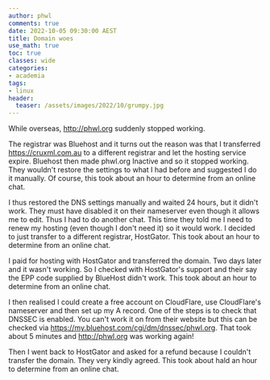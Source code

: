 ```yaml
---
author: phwl
comments: true
date: 2022-10-05 09:30:00 AEST
title: Domain woes
use_math: true
toc: true
classes: wide
categories:
- academia
tags:
- linux
header:
  teaser: /assets/images/2022/10/grumpy.jpg
---
```


While overseas, <http://phwl.org> suddenly stopped working. 

The registrar was Bluehost and it turns out the reason was that I
transferred <https://cruxml.com.au> to a different registrar and let the hosting
service expire. Bluehost then made phwl.org Inactive and so it stopped
working. They wouldn't restore the settings to what I had before 
and suggested I do it manually.
Of course, this took about an hour to determine from an online chat.

I thus restored the DNS settings manually and waited 24 hours, but it 
didn't work. They must have disabled it on their nameserver even though
it allows me to edit. Thus I had to do another chat. This time they told 
me I need to renew my hosting (even though I don't need it) so it would 
work. I decided to just transfer to a different registrar, HostGator.
This took about an hour to determine from an online chat.

I paid for hosting with HostGator and transferred the domain. Two days
later and it wasn't working. So I checked with HostGator's support
and their say the EPP code supplied by BlueHost didn't work.
This took about an hour to determine from an online chat.

I then realised I could create a free account on CloudFlare,
use CloudFlare's nameserver and then set up my A record. 
One of the steps is to check that DNSSEC is enabled. You
can't work it on from their website but this can be checked via
<https://my.bluehost.com/cgi/dm/dnssec/phwl.org>.
That took about 5 minutes and <http://phwl.org> was working again!

Then I went back to HostGator and asked for a refund because I couldn't
transfer the domain. They very kindly agreed.
This took about hald an hour to determine from an online chat.
